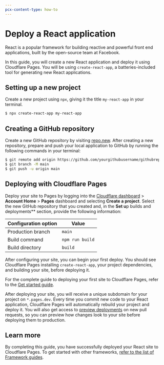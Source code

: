 ```yaml
---
pcx-content-type: how-to
---
```


# Deploy a React application

React is a popular framework for building reactive and powerful front end applications, built by the open-source team at Facebook.

In this guide, you will create a new React application and deploy it using Cloudflare Pages. You will be using `create-react-app`, a batteries-included tool for generating new React applications.

## Setting up a new project

Create a new project using `npx`, giving it the title `my-react-app` in your terminal.

```sh
$ npx create-react-app my-react-app
```

## Creating a GitHub repository

Create a new GitHub repository by visiting [repo.new](https://repo.new). After creating a new repository, prepare and push your local application to GitHub by running the following commands in your terminal:

```sh
$ git remote add origin https://github.com/yourgithubusername/githubrepo
$ git branch -M main
$ git push -u origin main
```

## Deploying with Cloudflare Pages

Deploy your site to Pages by logging into the [Cloudflare dashboard](https://dash.cloudflare.com/) > **Account Home** > **Pages** dashboard and selecting **Create a project**. Select the new GitHub repository that you created and, in the **Set u**p builds and deployments** section, provide the following information:

<TableLayout>

| Configuration option | Value           |
| -------------------- | --------------- |
| Production branch    | `main`          |
| Build command        | `npm run build` |
| Build directory      | `build`         |

</TableLayout>

After configuring your site, you can begin your first deploy. You should see Cloudflare Pages installing `create-react-app`, your project dependencies, and building your site, before deploying it.

<Aside type="note">

For the complete guide to deploying your first site to Cloudflare Pages, refer to the [Get started guide](/get-started).

</Aside>

After deploying your site, you will receive a unique subdomain for your project on `*.pages.dev`. 
Every time you commit new code to your React application, Cloudflare Pages will automatically rebuild your project and deploy it. You will also get access to [preview deployments](/platform/preview-deployments) on new pull requests, so you can preview how changes look to your site before deploying them to production.

## Learn more

By completing this guide, you have successfully deployed your React site to Cloudflare Pages. To get started with other frameworks, [refer to the list of Framework guides](/framework-guides).
